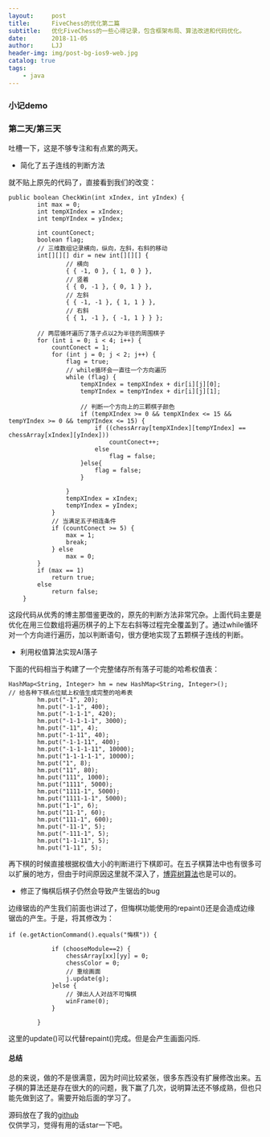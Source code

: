 ```yaml
---
layout:     post
title:      FiveChess的优化第二篇
subtitle:   优化FiveChess的一些心得记录，包含框架布局、算法改进和代码优化。
date:       2018-11-05
author:     LJJ
header-img: img/post-bg-ios9-web.jpg
catalog: true
tags:
    - java
---
```


### 小记demo

### 第二天/第三天
吐槽一下，这是不够专注和有点累的两天。


- 简化了五子连线的判断方法

就不贴上原先的代码了，直接看到我们的改变：

    public boolean CheckWin(int xIndex, int yIndex) {
            int max = 0;
            int tempXIndex = xIndex;
            int tempYIndex = yIndex;
            
            int countConect;
            boolean flag;
            // 三维数组记录横向，纵向，左斜，右斜的移动
            int[][][] dir = new int[][][] {
                    // 横向
                    { { -1, 0 }, { 1, 0 } },
                    // 竖着
                    { { 0, -1 }, { 0, 1 } },
                    // 左斜
                    { { -1, -1 }, { 1, 1 } },
                    // 右斜
                    { { 1, -1 }, { -1, 1 } } };
     
            // 两层循环遍历了落子点以2为半径的周围棋子
            for (int i = 0; i < 4; i++) {
                countConect = 1;
                for (int j = 0; j < 2; j++) {
                    flag = true;
                    // while循环会一直往一个方向遍历
                    while (flag) {
                        tempXIndex = tempXIndex + dir[i][j][0];
                        tempYIndex = tempYIndex + dir[i][j][1];
     
                        // 判断一个方向上的三颗棋子颜色
                        if (tempXIndex >= 0 && tempXIndex <= 15 && tempYIndex >= 0 && tempYIndex <= 15) {
                            if ((chessArray[tempXIndex][tempYIndex] == chessArray[xIndex][yIndex])) 
                                countConect++;
                            else
                                flag = false;
                        }else{
                            flag = false;
                        }
                        
                    }
                    tempXIndex = xIndex;
                    tempYIndex = yIndex;
                }
                // 当满足五子相连条件
                if (countConect >= 5) {
                    max = 1;
                    break;
                } else
                    max = 0;
            }
            if (max == 1)
                return true;
            else
                return false;
        }

这段代码从优秀的博主那借鉴更改的，原先的判断方法非常冗杂。上面代码主要是优化在用三位数组将遍历棋子的上下左右斜等过程完全覆盖到了。通过while循环对一个方向进行遍历，加以判断语句，很方便地实现了五颗棋子连线的判断。

- 利用权值算法实现AI落子

下面的代码相当于构建了一个完整储存所有落子可能的哈希权值表：

    HashMap<String, Integer> hm = new HashMap<String, Integer>();
    // 给各种下棋点位赋上权值生成完整的哈希表
    		hm.put("-1", 20);
    		hm.put("-1-1", 400);
    		hm.put("-1-1-1", 420);
    		hm.put("-1-1-1-1", 3000);
    		hm.put("-11", 4); 
    		hm.put("-1-11", 40);
    		hm.put("-1-1-11", 400);
    		hm.put("-1-1-1-11", 10000);
    		hm.put("1-1-1-1-1", 10000);
    		hm.put("1", 8);
    		hm.put("11", 80);
    		hm.put("111", 1000);
    		hm.put("1111", 5000);
    		hm.put("1111-1", 5000);
    		hm.put("1111-1-1", 5000);
    		hm.put("1-1", 6);
    		hm.put("11-1", 60);
    		hm.put("111-1", 600);
    		hm.put("-11-1", 5);
    		hm.put("-111-1", 5);
    		hm.put("1-1-11", 5);
    		hm.put("1-11", 5);

再下棋的时候直接根据权值大小的判断进行下棋即可。在五子棋算法中也有很多可以扩展的地方，但由于时间原因这里就不深入了，[博弈树算法](https://blog.csdn.net/Mahabharata_/article/details/79511727)也是可以的。

- 修正了悔棋后棋子仍然会导致产生锯齿的bug

边缘锯齿的产生我们前面也讲过了，但悔棋功能使用的repaint()还是会造成边缘锯齿的产生。于是，将其修改为：

    if (e.getActionCommand().equals("悔棋")) {
    			
    			if (chooseModule==2) {
    				chessArray[xx][yy] = 0;
    				chessColor = 0;
    				// 重绘画面
    				j.update(g);
    			}else {
    				// 弹出人人对战不可悔棋
    				winFrame(0);
    	    	}
    		
        	}

这里的update()可以代替repaint()完成。但是会产生画面闪烁.

#### 总结
总的来说，做的不是很满意，因为时间比较紧张，很多东西没有扩展修改出来。五子棋的算法还是存在很大的的问题，我下赢了几次，说明算法还不够成熟，但也只能先做到这了。需要开始后面的学习了。

源码放在了我的[github](https://github.com/knight-peanut/Javass/tree/master/TestFiveChess)  
仅供学习，觉得有用的话star一下吧。
